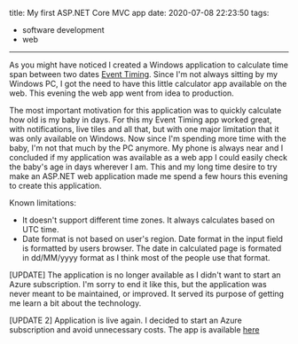 title: My first ASP.NET Core MVC app
date: 2020-07-08 22:23:50
tags: 
- software development
- web
---
As you might have noticed I created a Windows application to calculate time span between two dates [Event Timing](http://stipe.xyz/my-work/). Since I'm not always sitting by my Windows PC, I got the need to have this little calculator app available on the web. This evening the web app went from idea to production. 
<!--more-->
The most important motivation for this application was to quickly calculate how old is my baby in days. For this my Event Timing app worked great, with notifications, live tiles and all that, but with one major limitation that it was only available on Windows. Now since I'm spending more time with the baby, I'm not that much by the PC anymore. My phone is always near and I concluded if my application was available as a web app I could easily check the baby's age in days wherever I am. This and my long time desire to try make an ASP.NET web application made me spend a few hours this evening to create this application.

Known limitations:
- It doesn't support different time zones. It always calculates based on UTC time.
- Date format is not based on user's region. Date format in the input field is formatted by users browser. The date in calculated page is formated in dd/MM/yyyy format as I think most of the people use that format.

\[UPDATE\]
The application is no longer available as I didn't want to start an Azure subscription. I'm sorry to end it like this, but the application was never meant to be maintained, or improved. It served its purpose of getting me learn a bit about the technology.

\[UPDATE 2\]
Application is live again. I decided to start an Azure subscription and avoid unnecessary costs. The app is available [here](https://daysfromtoday.azurewebsites.net)